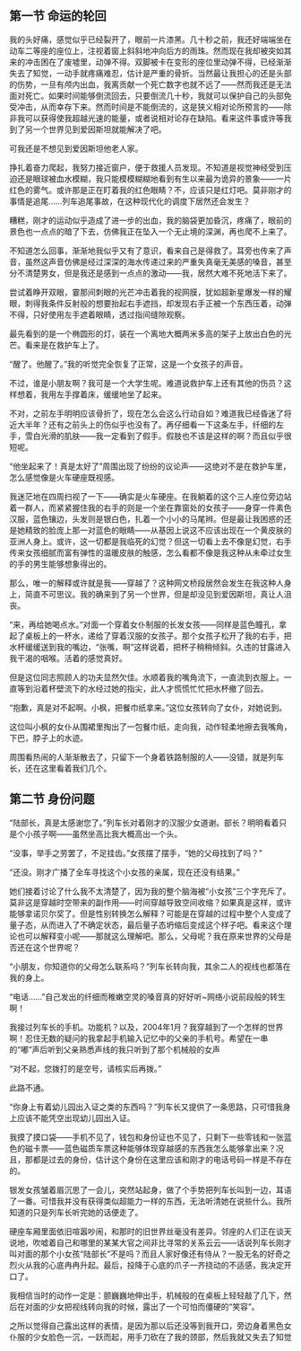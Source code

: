 ## 第一节 命运的轮回

我的头好痛，感觉似乎已经裂开了，眼前一片漆黑。几十秒之前，我还好端端坐在动车二等座的座位上，注视着窗上斜斜地冲向后方的雨珠。然而现在我却被突如其来的冲击困在了废墟里，动弹不得。双脚被卡在变形的座位里动弹不得，已经渐渐失去了知觉，一动手就疼痛难忍，估计是严重的骨折。当然最让我担心的还是头部的伤势，一旦有颅内出血，我离贡献一个死亡数字也就不远了——然而我还是无法面对死亡。如果时间能够倒流回去，只要倒流几十秒，我就可以保护自己的头部免受冲击，从而幸存下来。然而时间是不能倒流的，这是狭义相对论所预言的——除非我可以获得使我超越光速的能量，或者说相对论存在缺陷。看来这件事或许等我到了另一个世界见到爱因斯坦就能解决了吧。

可我还是不想见到爱因斯坦他老人家。

挣扎着奋力爬起，我努力接近窗户，便于救援人员发现。不知道是视觉神经受到压迫还是眼球被血水模糊，我只能模模糊糊地看到有生以来最为诡异的景象——一片红色的雾气。或许那是正在盯着我的红色眼睛？不，应该只是红灯吧。莫非刚才的事情是追尾……列车追尾事故，在这种现代化的调度下居然还会发生？

糟糕，刚才的运动似乎造成了进一步的出血，我的脑袋更加昏沉，疼痛了，眼前的景色也一点点的暗了下去，仿佛我正在坠入一个无止境的深渊，再也爬不上来了。

不知道怎么回事，渐渐地我似乎又有了意识，看来自己是得救了。耳旁也传来了声音，虽然这声音仿佛是经过深深的海水传递过来的严重失真毫无美感的嗓音，甚至分不清楚男女，但是我还是感到一点点的激动——我，居然大难不死地活下来了。

尝试着睁开双眼，霎那间刺眼的光芒冲击着我的视网膜，犹如超新星爆发一样的耀眼，刺得我条件反射般的想要抬起右手遮挡，却发现右手正被一个东西压着，动弹不得，只好使用左手遮着眼睛，透过指间缝隙观察。

最先看到的是一个椭圆形的灯，装在一个离地大概两米多高的架子上放出白色的光芒。看来是在救护车上了。

“醒了。他醒了。”我的听觉完全恢复了正常，这是一个女孩子的声音。

不过，谁是小朋友啊？我可是一个大学生呢。难道说救护车上还有其他的伤员？这样想着，我用左手撑着床，缓缓地坐了起来。

不对，之前左手明明应该骨折了，现在怎么会这么行动自如？难道我已经昏迷了将近大半年？还有之前头上的伤似乎也没有了。再仔细看一下这条左手，纤细的左手，雪白光滑的肌肤——我一定看到了假手。假肢也不该是这样的啊？而且似乎很短呢。

“他坐起来了！真是太好了”周围出现了纷纷的议论声——这绝对不是在救护车里，怎么感觉像是火车硬座既视感。

我迷茫地在四周扫视了一下——确实是火车硬座。在我躺着的这个三人座位旁边站着一群人，而紧紧握住我的右手的则是一个坐在靠窗处的女孩子——身穿一件素色汉服，蓝色镶边，头发则是银白色，扎着一个小小的马尾辫。但是最让我困惑的还是她精致的脸庞上那一对蓝色的眼睛——从基因上说这不应该出现在一个黄皮肤的亚洲人身上。或许，这一切都是我临死的幻觉？但这一切看上去不像是幻觉，右手传来女孩细腻而富有弹性的温暖皮肤的触感，怎么看都不像是我这种从未牵过女生的手的男生能够想象得出的。

那么，唯一的解释或许就是我——穿越了？这种网文桥段居然会发生在我这种人身上，简直不可思议。我的确来到了另一个世界，但是却没见到爱因斯坦，真让人沮丧。

“来，再给她喝点水。”对面一个穿着女仆制服的长发女孩——同样是蓝色瞳孔，拿起了桌板上的一杯水，递给了穿着汉服的女孩子。那个女孩子松开了我的右手，把水杯缓缓送到我的嘴边，“张嘴，啊”这样说着，把杯子稍稍倾斜。久违的甘露进入我干渴的咽喉。活着的感觉真好。

但是这位同志照顾人的功夫显然欠佳。水顺着我的嘴角流下，一直流到衣服上。一直等到沿着杯壁流下的水经过她的指尖，此人才慌慌忙忙把水杯撤了回去。

“抱歉，真是对不起啊。小枫，把餐巾纸拿来。”这位女孩转向了女仆，对她说到。

这位叫小枫的女仆从围裙里掏出了一包餐巾纸，走向我，动作轻柔地擦去我嘴角，下巴，脖子上的水迹。

周围看热闹的人渐渐散去了，只留下一个身着铁路制服的人——没错，就是列车长，还在这里看着我们几个。

## 第二节 身份问题

“陆部长，真是太感谢您了。”列车长对着刚才的汉服少女道谢。部长？明明看着只是个小孩子啊——虽然坐高比我大概高出一个头。

“没事，举手之劳罢了，不足挂齿。”女孩摆了摆手，“她的父母找到了吗？”

“还没。刚才广播了全车寻找这个小女孩的亲属，现在还没有结果。”

她们接着讨论了什么我不太清楚了，因为我的整个脑海被“小女孩”三个字充斥了。莫非这是穿越时空带来的副作用——时间穿越导致空间收缩？如果真是这样，或许能够拿诺贝尔奖了。但是性别转换怎么解释？可能是在穿越的过程中整个人变成了量子态，从而进入了不确定状态，最后量子态坍缩后变成这个样子吧。看来这个理论也可以解释变小呢——那就这么理解吧。那么，父母呢？我在原来世界的父母是否还在这个世界呢？

“小朋友，你知道你的父母怎么联系吗？”列车长转向我，其余二人的视线也都落在我的身上。

“电话……”自己发出的纤细而稚嫩空灵的嗓音真的好好听~网络小说前段般的转生啊！

我接过列车长的手机。功能机？以及，2004年1月？我穿越到了一个怎样的世界啊！忍住无数的疑问的我拿起手机输入记忆中的父亲的手机号。希望在一串的“嘟”声后听到父亲熟悉声线的我只听到了那个机械般的女声

“对不起，您拨打的是空号，请核实后再拨。”

此路不通。

“你身上有着幼儿园出入证之类的东西吗？”列车长又提供了一条思路，只可惜我身上应该不能凭空出现幼儿园出入证。

我摸了摸口袋——手机不见了，钱包和身份证也不见了，只剩下一些零钱和一张蓝色的磁卡票——蓝色磁质车票这种能够体现穿越感的东西我怎么能够拿出来？况且，那都是过去的身份，估计这个身份在这里应该和刚才的电话号码一样是不存在的。

银发女孩皱着眉沉思了一会儿，突然站起身，做了个手势把列车长叫到一边，耳语了一番。可惜我并没有获得类似超能力一样的东西，无法听清她在说些什么。我所知道的只是列车长听完她的话便走了。

硬座车厢里面依旧喧嚣吵闹，和那时的旧世界丝毫没有差异。邻座的人们正在谈天说地，吹嘘着自己和哪里的某某大官之间非比寻常的关系云云——话说列车长刚才叫对面的那个小女孩“陆部长”不是吗？而且人家好像还有侍从？一股无名的好奇之烈火从我的心底冉冉升起。最后，投降于心底的爪子一齐挠动的不适感，我决定开口了。

我相信当时的动作一定是：颤巍巍地伸出手，机械般的在桌板上轻轻敲了几下，然后在对面的少女把视线转向我的时候，露出了一个可怕而僵硬的“笑容”。

之所以觉得自己露出这样的表情，是因为那以后还没等到我开口，旁边身着黑色女仆服的少女脸色一沉，一跃而起，用手刀砍在了我的颈部，然后我就又失去了知觉